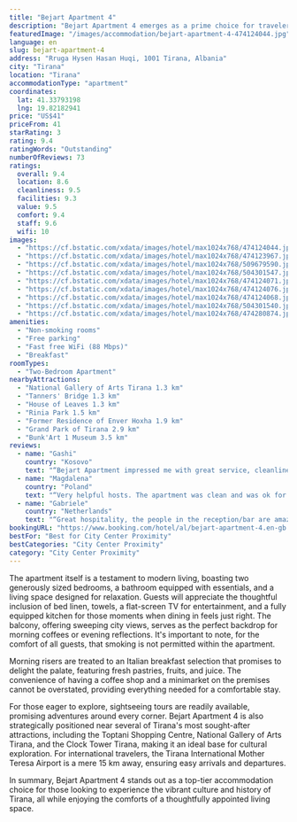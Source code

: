 ```yaml
---
title: "Bejart Apartment 4"
description: "Bejart Apartment 4 emerges as a prime choice for travelers seeking the perfect blend of comfort and convenience in the heart of Tirana."
featuredImage: "/images/accommodation/bejart-apartment-4-474124044.jpg"
language: en
slug: bejart-apartment-4
address: "Rruga Hysen Hasan Huqi, 1001 Tirana, Albania"
city: "Tirana"
location: "Tirana"
accommodationType: "apartment"
coordinates:
  lat: 41.33793198
  lng: 19.82182941
price: "US$41"
priceFrom: 41
starRating: 3
rating: 9.4
ratingWords: "Outstanding"
numberOfReviews: 73
ratings:
  overall: 9.4
  location: 8.6
  cleanliness: 9.5
  facilities: 9.3
  value: 9.5
  comfort: 9.4
  staff: 9.6
  wifi: 10
images:
  - "https://cf.bstatic.com/xdata/images/hotel/max1024x768/474124044.jpg?k=45402210e31220cab7ec2ee57237cd25cd95c1d26cc04d82c22308ae9fd7f063&o=&hp=1"
  - "https://cf.bstatic.com/xdata/images/hotel/max1024x768/474123967.jpg?k=a621f52c8693f6a0160e56b503b0d5a950041ce0bf7e2cd3a454b5fce21c2846&o=&hp=1"
  - "https://cf.bstatic.com/xdata/images/hotel/max1024x768/509679590.jpg?k=6769e83914736c95e5d7d142dbc66c55663467b33de6cf143edb6d8d88926092&o=&hp=1"
  - "https://cf.bstatic.com/xdata/images/hotel/max1024x768/504301547.jpg?k=96a6eff67cc7a0479657880252008e42de5361fae6b4ac207998f24cb1f5663a&o=&hp=1"
  - "https://cf.bstatic.com/xdata/images/hotel/max1024x768/474124071.jpg?k=25133b720ca5d0079ba18ccd8bfa46afad83b425bb7ee628b9cb4039a4abff4b&o=&hp=1"
  - "https://cf.bstatic.com/xdata/images/hotel/max1024x768/474124076.jpg?k=f51f9e437828a463ba6ad0f4dfb4a3564aac40647680c74c683a8839d58d7d3c&o=&hp=1"
  - "https://cf.bstatic.com/xdata/images/hotel/max1024x768/474124068.jpg?k=a3b7feadeac6e71e25326174297902f8a5887c026c4ca7c2b8829de1d3817e51&o=&hp=1"
  - "https://cf.bstatic.com/xdata/images/hotel/max1024x768/504301540.jpg?k=42285bf2c9e29888dceb324dc00cc8dc2846409f79a5885093fe882161622af8&o=&hp=1"
  - "https://cf.bstatic.com/xdata/images/hotel/max1024x768/474280874.jpg?k=f58f81cbfbaae67ebd1ec228a0b99856a68281507d07b29b144662c0480337eb&o=&hp=1"
amenities:
  - "Non-smoking rooms"
  - "Free parking"
  - "Fast free WiFi (88 Mbps)"
  - "Breakfast"
roomTypes:
  - "Two-Bedroom Apartment"
nearbyAttractions:
  - "National Gallery of Arts Tirana 1.3 km"
  - "Tanners' Bridge 1.3 km"
  - "House of Leaves 1.3 km"
  - "Rinia Park 1.5 km"
  - "Former Residence of Enver Hoxha 1.9 km"
  - "Grand Park of Tirana 2.9 km"
  - "Bunk'Art 1 Museum 3.5 km"
reviews:
  - name: "Gashi"
    country: "Kosovo"
    text: "“Bejart Apartment impressed me with great service, cleanliness, and facilities. The staff were friendly, the place was super clean, and the amenities were excellent. Highly recommended!”"
  - name: "Magdalena"
    country: "Poland"
    text: "“Very helpful hosts. The apartment was clean and was ok for families with children. It consists of a room with a kitchen and a sleeping room with 2 single and one double bed.”"
  - name: "Gabriele"
    country: "Netherlands"
    text: "“Great hospitality, the people in the reception/bar are amazing”"
bookingURL: "https://www.booking.com/hotel/al/bejart-apartment-4.en-gb.html?aid=8035640"
bestFor: "Best for City Center Proximity"
bestCategories: "City Center Proximity"
category: "City Center Proximity"
---
```


The apartment itself is a testament to modern living, boasting two generously sized bedrooms, a bathroom equipped with essentials, and a living space designed for relaxation. Guests will appreciate the thoughtful inclusion of bed linen, towels, a flat-screen TV for entertainment, and a fully equipped kitchen for those moments when dining in feels just right. The balcony, offering sweeping city views, serves as the perfect backdrop for morning coffees or evening reflections. It's important to note, for the comfort of all guests, that smoking is not permitted within the apartment.

Morning risers are treated to an Italian breakfast selection that promises to delight the palate, featuring fresh pastries, fruits, and juice. The convenience of having a coffee shop and a minimarket on the premises cannot be overstated, providing everything needed for a comfortable stay.

For those eager to explore, sightseeing tours are readily available, promising adventures around every corner. Bejart Apartment 4 is also strategically positioned near several of Tirana's most sought-after attractions, including the Toptani Shopping Centre, National Gallery of Arts Tirana, and the Clock Tower Tirana, making it an ideal base for cultural exploration. For international travelers, the Tirana International Mother Teresa Airport is a mere 15 km away, ensuring easy arrivals and departures.

In summary, Bejart Apartment 4 stands out as a top-tier accommodation choice for those looking to experience the vibrant culture and history of Tirana, all while enjoying the comforts of a thoughtfully appointed living space.